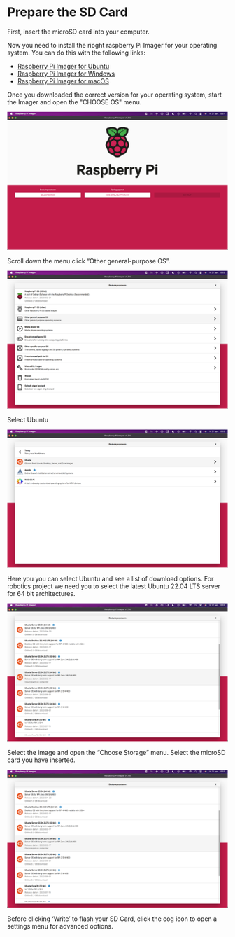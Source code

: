 # Prepare the SD Card

First, insert the microSD card into your computer.

Now you need to install the rioght raspberry Pi Imager for your operating system. You can do this with the following links:

- [Raspberry Pi Imager for Ubuntu](https://downloads.raspberrypi.org/imager/imager_latest_amd64.deb)
- [Raspberry Pi Imager for Windows](https://downloads.raspberrypi.org/imager/imager_latest.exe)
- [Raspberry Pi Imager for macOS](https://downloads.raspberrypi.org/imager/imager_latest.dmg)

Once you downloaded the correct version for your operating system, start the Imager and open the "CHOOSE OS" menu.

![](_media/1.png)

Scroll down the menu click “Other general-purpose OS”.

![](_media/2.png)

Select Ubuntu

![](_media/3.png)

Here you you can select Ubuntu and see a list of download options. For robotics project we need you to select the latest Ubuntu 22.04 LTS server for 64 bit architectures.

![](_media/4.png)

Select the image and open the “Choose Storage” menu. Select the microSD card you have inserted.

![](_media/4.png)

Before clicking ‘Write’ to flash your SD Card, click the cog icon to open a settings menu for advanced options.